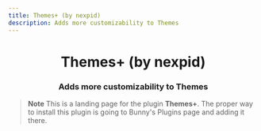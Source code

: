 ```yaml
---
title: Themes+ (by nexpid)
description: Adds more customizability to Themes
---
```


<!--
    * This file was autogenerated, do not modify it directly
    * https://github.com/nexpid/BunnyPlugins/tree/dev/scripts/build/modules/workers/plugins.ts
-->

<div align="center">
<h1>Themes+ (by nexpid)</h1>
<h3>Adds more customizability to Themes</h3>
</div>

> **Note**
> This is a landing page for the plugin **Themes+**. The proper way to install this plugin is going to Bunny's Plugins page and adding it there.
